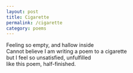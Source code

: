 ```yaml
---
layout: post
title: Cigarette
permalink: /cigarette
category: poems
---
```

Feeling so empty, and hallow inside  
Cannot believe I am writing a poem to a cigarette  
but I feel so unsatisfied, unfulfilled  
like this poem, half-finished.